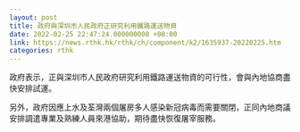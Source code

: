```yaml
---
layout: post
title: 政府與深圳市人民政府正研究利用鐵路運送物資
date: 2022-02-25 22:47:24.000000000 +08:00
link: https://news.rthk.hk/rthk/ch/component/k2/1635937-20220225.htm
categories: rthk
---
```


政府表示，正與深圳市人民政府研究利用鐵路運送物資的可行性，會與內地協商盡快安排試運。

另外，政府因應上水及荃灣兩個屠房多人感染新冠病毒而需要關閉，正同內地商議安排調遣專業及熟練人員來港協助，期待盡快恢復屠宰服務。
